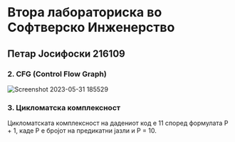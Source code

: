 # Втора лабораториска во Софтверско Инженерство

## **Петар Јосифоски 216109**

### **2. CFG (Control Flow Graph)**
![Screenshot 2023-05-31 185529](https://github.com/XpertPetar/SI_2023_lab2_216109/assets/92750318/c12971a6-1136-4cef-b7bf-80d64677c1fe)

### **3. Цикломатска комплексност**
Цикломатската комплексност на дадениот код е 11 според формулата P + 1, каде P е бројот на предикатни јазли и P = 10. 


